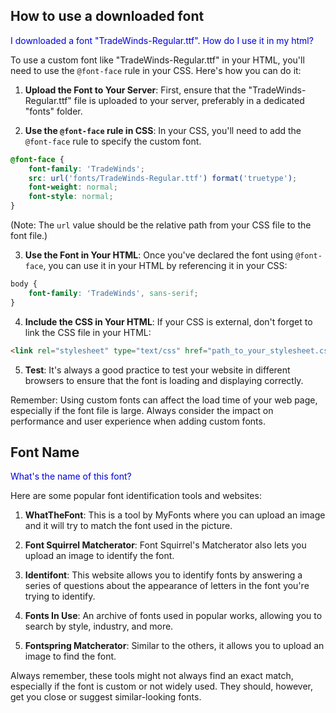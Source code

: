 ## How to use a downloaded font

<span style="color:#0000dd;">I downloaded a font "TradeWinds-Regular.ttf".  How do I use it in my html?</span>

To use a custom font like "TradeWinds-Regular.ttf" in your HTML, you'll need to use the `@font-face` rule in your CSS. Here's how you can do it:

1. **Upload the Font to Your Server**: First, ensure that the "TradeWinds-Regular.ttf" file is uploaded to your server, preferably in a dedicated "fonts" folder.

2. **Use the `@font-face` rule in CSS**: In your CSS, you'll need to add the `@font-face` rule to specify the custom font.

```css
@font-face {
    font-family: 'TradeWinds';
    src: url('fonts/TradeWinds-Regular.ttf') format('truetype');
    font-weight: normal;
    font-style: normal;
}
```
(Note: The `url` value should be the relative path from your CSS file to the font file.)

3. **Use the Font in Your HTML**: Once you've declared the font using `@font-face`, you can use it in your HTML by referencing it in your CSS:

```css
body {
    font-family: 'TradeWinds', sans-serif;
}
```

4. **Include the CSS in Your HTML**: If your CSS is external, don't forget to link the CSS file in your HTML:

```html
<link rel="stylesheet" type="text/css" href="path_to_your_stylesheet.css">
```

5. **Test**: It's always a good practice to test your website in different browsers to ensure that the font is loading and displaying correctly.

Remember: Using custom fonts can affect the load time of your web page, especially if the font file is large. Always consider the impact on performance and user experience when adding custom fonts.

## Font Name

<span style="color:#0000dd;">What's the name of this font?</span>

Here are some popular font identification tools and websites:

1. **WhatTheFont**: This is a tool by MyFonts where you can upload an image and it will try to match the font used in the picture.

2. **Font Squirrel Matcherator**: Font Squirrel's Matcherator also lets you upload an image to identify the font. 

3. **Identifont**: This website allows you to identify fonts by answering a series of questions about the appearance of letters in the font you're trying to identify.

4. **Fonts In Use**: An archive of fonts used in popular works, allowing you to search by style, industry, and more.

5. **Fontspring Matcherator**: Similar to the others, it allows you to upload an image to find the font.

Always remember, these tools might not always find an exact match, especially if the font is custom or not widely used. They should, however, get you close or suggest similar-looking fonts.

<br>
